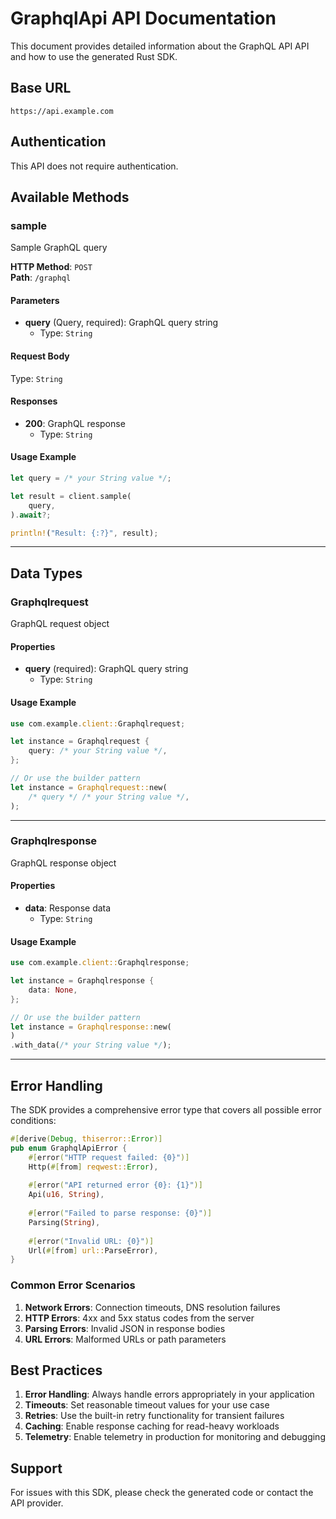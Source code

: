 # GraphqlApi API Documentation

This document provides detailed information about the GraphQL API API and how to use the generated Rust SDK.

## Base URL

```
https://api.example.com
```

## Authentication

This API does not require authentication.

## Available Methods

### sample

Sample GraphQL query

**HTTP Method**: `POST`  
**Path**: `/graphql`

#### Parameters

- **query** (Query, required): GraphQL query string
  - Type: `String`


#### Request Body

Type: `String`


#### Responses

- **200**: GraphQL response
  - Type: `String`


#### Usage Example

```rust
let query = /* your String value */;

let result = client.sample(
    query,
).await?;

println!("Result: {:?}", result);
```

---


## Data Types

### Graphqlrequest

GraphQL request object

#### Properties

- **query** (required): GraphQL query string
  - Type: `String`


#### Usage Example

```rust
use com.example.client::Graphqlrequest;

let instance = Graphqlrequest {
    query: /* your String value */,
};

// Or use the builder pattern
let instance = Graphqlrequest::new(
    /* query */ /* your String value */,
);
```

---

### Graphqlresponse

GraphQL response object

#### Properties

- **data**: Response data
  - Type: `String`


#### Usage Example

```rust
use com.example.client::Graphqlresponse;

let instance = Graphqlresponse {
    data: None,
};

// Or use the builder pattern
let instance = Graphqlresponse::new(
)
.with_data(/* your String value */);
```

---


## Error Handling

The SDK provides a comprehensive error type that covers all possible error conditions:

```rust
#[derive(Debug, thiserror::Error)]
pub enum GraphqlApiError {
    #[error("HTTP request failed: {0}")]
    Http(#[from] reqwest::Error),
    
    #[error("API returned error {0}: {1}")]
    Api(u16, String),
    
    #[error("Failed to parse response: {0}")]
    Parsing(String),
    
    #[error("Invalid URL: {0}")]
    Url(#[from] url::ParseError),
}
```

### Common Error Scenarios

1. **Network Errors**: Connection timeouts, DNS resolution failures
2. **HTTP Errors**: 4xx and 5xx status codes from the server
3. **Parsing Errors**: Invalid JSON in response bodies
4. **URL Errors**: Malformed URLs or path parameters

## Best Practices

1. **Error Handling**: Always handle errors appropriately in your application
2. **Timeouts**: Set reasonable timeout values for your use case
3. **Retries**: Use the built-in retry functionality for transient failures
4. **Caching**: Enable response caching for read-heavy workloads
5. **Telemetry**: Enable telemetry in production for monitoring and debugging

## Support

For issues with this SDK, please check the generated code or contact the API provider.
